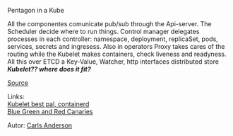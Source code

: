 Pentagon in a Kube

All the componentes comunicate pub/sub through the Api-server. 
The Scheduler decide where to run things. 
Control manager delegates processes in each controller: namespace, deployment, replicaSet, pods, services, secrets and ingresess. Also in operators
Proxy takes cares of the routing while the Kubelet makes containers, check liveness and readyness. 
All this over ETCD a Key-Value, Watcher, http interfaces distributed store
***Kubelet?? where does it fit?***

[Source](https://vimeo.com/245778144/4d1d597c5e)

Links:  
[Kubelet best pal, containerd]  
[Blue Green and Red Canaries]

Autor: [Carls Anderson](https://twitter.com/carson_ops?ref_src=twsrc%5Egoogle%7Ctwcamp%5Eserp%7Ctwgr%5Eauthor)

[//begin]: # "Autogenerated link references for markdown compatibility"
[Kubelet best pal, containerd]: kubelet_best_pal_containerd.md

[Blue Green and Red Canaries]: blue_green_and_red_canaires.md
[//end]: # "Autogenerated link references"